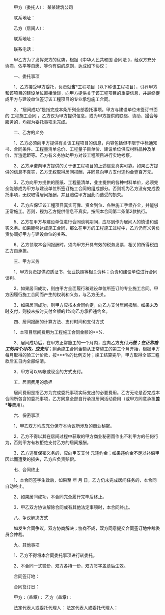 
 


　　甲方（委托人）： 某某建筑公司


　　联系地址：


　　乙方（居间人）：


　　联系地址：


　　联系电话：


　　甲乙方为了发挥双方的优势，根据《中华人民共和国
合同法
》，经双方充分协商，依平等自愿、等价有偿的原则，达成如下协议：


　　一、委托事项


　　1、乙方接受甲方委托，负责就**省***工程项目（以下称该工程项目），引荐甲方和该项目的建设单位直接洽谈，向甲方提供关于该工程项目的重要信息，并最终促成甲方与建设单位签订该工程项目的专业承包施工合同。


　　2、“居间成功”是指完成本条所列全部委托事项。甲方与建设单位未签订书面的
工程施工合同
，乙方仅为甲方提供信息，或为甲方提供的联络、协助、撮合等服务的，均视为委托事项未完成。


　　二、乙方的义务


　　1、乙方必须向甲方提供有关该工程项目的信息，内容包括但不限于中标通知书、合同条件、工程量清单总价、工程量子目单价、建设单位供应材料品种及单价、弃渣运距等。乙方有义务协助甲方对该工程项目进行实地考察。


　　2、乙方承诺向甲方提供的关于该工程项目的上述信息真实可靠。如果乙方提供的信息不真实，乙方无权取得居间报酬，并同意向甲方支付违约金壹百万元。


　　3、乙方向甲方提供的图纸、工程量清单，业主提供的各种材料单价，必须完全能够成为甲方与建设单位所签订施工合同的组成部分。否则视为乙方没有完成委托事项，无权取得居间报酬，并且赔偿甲方因此而遭受的损失。


　　4、乙方应保证该工程项目真实可靠、资金到位、各种施工手续齐全，并能够正常施工。否则，视为乙方提供信息不真实，按照本合同第二条第2款执行。


　　5、乙方在甲方与建设单位进行合同谈判期间，应尽到作为居间人的慎谨和诚实义务。如果能够达成施工合同，那么在甲方的工程施工过程中，乙方仍有义务负责协调好甲方与建设单位的关系。


　　6、乙方领取本合同报酬时，须向甲方开具有效的税务发票，相关的所得税由乙方自承担。


　　三、甲方义务


　　1、甲方负责提供资质证书、营业执照等相关资料；负责和建设单位进行合同谈判。


　　2、如果居间成功，则由甲方全面履行和建设单位所签订的专业施工合同。甲方因履行施工合同而产生的权利和义务，与乙方无关。


　　3、如果居间成功，则甲方应按本合同约定，向乙方支付居间报酬。如果未及时支付，则按未按时支付金额的1%向乙方承担违约金。


　　四、居间报酬的计算方法、支付时间和支付方式


　　1、本项目居间费用为工程施工合同金额的**%.


　　2、居间成功后，在甲方正常施工的一个月内，应向乙方支付***元整；在正常施工的两个月内，应支付***；剩余施工合同金额从正常施工的第三个月开始，根据甲方每月取得的验工计价款，按***%的比例支付；竣工结算完毕，甲方取得全部工程款后五日内全部结清。


　　3、甲方可以转帐或现金的方式支付。


　　五、居间费用的承担


　　居间费用是指乙方为完成委托事项实际支出的必要费用。乙方无论是否完成本合同所包含的委托事项，乙方同意全部自行承担居间活动费用（或甲方同意承担**差*等**费用）。


　　六、保密事项


　　1、甲乙双方均应充分保守本协议所涉及的商业秘密。


　　2、乙方不得以其在居间过程中获取的甲方商业秘密而作出不利甲方的任何行为，否则甲方有权拒绝支付乙方的居间报酬。


　　3、乙方违反保密义务的，应向甲支支付 元违约金；如果违约金不足以补偿甲因此而遭受的损失，乙方应负责赔偿。


　　七、合同终止


　　1、本合同签字生效后，如果至 年 月 日，乙方仍未完成居间任务的，本合同自动终止。


　　2、如果居间成功，本合同完全履行完毕后终止。


　　3、甲乙双方协议解除合同或有其他法定事项时，本合同终止。


　　八、争议解决方式


　　如发生合同争议，双方协商解决；协商不成，双方同意提交合同签订地仲裁委员会仲裁。


　　九、其他事项


　　1、乙方不得将本合同委托事项进行转委托。 



　　2、本合同一式贰份，双方各持一份，双方签字盖章后生效。


　　合同签订地：


　　合同签订日：


　　甲方：（盖章）： 乙方（盖章）：


　　法定代表人或委托代理人： 法定代表人或委托代理人：
 


 

 
 
 
 
 
  


  
 

  


  


  
 
 
 
 


